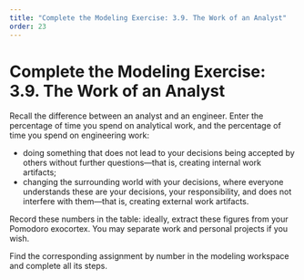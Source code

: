 ```yaml
---
title: "Complete the Modeling Exercise: 3.9. The Work of an Analyst"
order: 23
---
```


# Complete the Modeling Exercise: 3.9. The Work of an Analyst

Recall the difference between an analyst and an engineer. Enter the percentage of time you spend on analytical work, and the percentage of time you spend on engineering work:

* doing something that does not lead to your decisions being accepted by others without further questions—that is, creating internal work artifacts;
* changing the surrounding world with your decisions, where everyone understands these are your decisions, your responsibility, and does not interfere with them—that is, creating external work artifacts.

Record these numbers in the table: ideally, extract these figures from your Pomodoro exocortex. You may separate work and personal projects if you wish.

Find the corresponding assignment by number in the modeling workspace and complete all its steps.